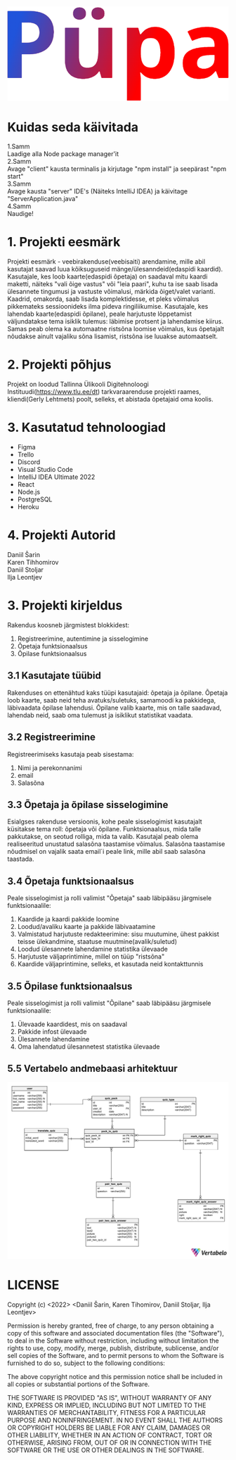 ﻿![püpa logo](pupa_logo.png)

# Kuidas seda käivitada

1.Samm <br>
Laadige alla Node package manager'it <br>
2.Samm <br>
Avage "client" kausta terminalis ja kirjutage "npm install" ja seepärast "npm start" <br>
3.Samm <br>
Avage kausta "server" IDE's (Näiteks IntelliJ IDEA) ja käivitage "ServerApplication.java" <br>
4.Samm <br>
Naudige!

# 1. Projekti eesmärk

Projekti eesmärk - veebirakenduse(veebisaiti) arendamine, mille abil kasutajat saavad luua kõiksuguseid mänge/ülesanndeid(edaspidi kaardid). Kasutajale, kes loob kaarte(edaspidi õpetaja) on saadaval mitu kaardi maketti, näiteks "vali õige vastus" või "leia paari", kuhu ta ise saab lisada ülesannete tingumusi ja vastuste võimalusi, märkida õiget/valet varianti. Kaadrid, omakorda, saab lisada komplektidesse, et pleks võimalus pikkemateks sessioonideks ilma pideva ringiliikumise. Kasutajale, kes lahendab kaarte(edaspidi õpilane), peale harjutuste lõppetamist väljundatakse tema isiklik tulemus: läbimise protsent ja lahendamise kiirus. Samas peab olema ka automaatne ristsõna loomise võimalus, kus õpetajalt nõudakse ainult vajaliku sõna lisamist, ristsõna ise luuakse automaatselt.

# 2. Projekti põhjus

Projekt on loodud Tallinna Ülikooli Digitehnoloogi Instituudi(https://www.tlu.ee/dt) tarkvaraarenduse projekti raames, kliendi(Gerly Lehtmets) poolt, selleks, et abistada õpetajaid oma koolis.


# 3. Kasutatud tehnoloogiad

<ul>
    <li>Figma</li> 
    <li>Trello</li>
    <li>Discord</li>
    <li>Visual Studio Code</li>  
    <li>IntelliJ IDEA Ultimate 2022</li>
    <li>React</li>
    <li>Node.js</li>
    <li>PostgreSQL</li>
    <li>Heroku</li>
</ul>


# 4. Projekti Autorid

Daniil Šarin <br>
Karen Tihhomirov <br>
Daniil Stoljar <br>
Ilja Leontjev <br>
 

# 3. Projekti kirjeldus


Rakendus koosneb järgmistest blokkidest:

1. Registreerimine, autentimine ja sisselogimine
2. Õpetaja funktsionaalsus
3. Õpilase funktsionaalsus



## 3.1 Kasutajate tüübid

Rakenduses on ettenähtud kaks tüüpi kasutajaid: õpetaja ja õpilane. Õpetaja loob kaarte, saab neid teha avatuks/suletuks, samamoodi ka pakkidega, läbivaadata õpilase lahendusi. Õpilane valib kaarte, mis on talle saadavad, lahendab neid, saab oma tulemust ja isiklikut statistikat vaadata.

## 3.2 Registreerimine

Registreerimiseks kasutaja peab sisestama:

1. Nimi ja perekonnanimi
2. email
3. Salasõna

## 3.3 Õpetaja ja õpilase sisselogimine

Esialgses rakenduse versioonis, kohe peale sisselogimist kasutajalt küsitakse tema roll: õpetaja või õpilane. Funktsionaalsus, mida talle pakkutakse, on seotud rolliga, mida ta valib. 
Kasutajal peab olema realiseeritud unustatud salasõna taastamise võimalus. Salasõna taastamise nõudmisel on vajalik saata email´i peale link, mille abil saab salasõna taastada.

## 3.4 Õpetaja funktsionaalsus
Peale sisselogimist ja rolli valimist "Õpetaja" saab läbipääsu järgmisele funktsionaalile:

1. Kaardide ja kaardi pakkide loomine
2. Loodud/avaliku kaarte ja pakkide läbivaatamine
3. Valmistatud harjutuste redakteerimine: sisu muutumine, ühest pakkist teisse ülekandmine, staatuse muutmine(avalik/suletud)
4. Loodud ülesannete lahendamine statistika ülevaade
5. Harjutuste väljaprintimine, millel on tüüp "ristsõna"
6. Kaardide väljaprintimine, selleks, et kasutada neid kontakttunnis

## 3.5 Õpilase funktsionaalsus

Peale sisselogimist ja rolli valimist "Õpilane" saab läbipääsu järgmisele funktsionaalile:

1. Ülevaade kaardidest, mis on saadaval
2. Pakkide infost ülevaade
3. Ülesannete lahendamine
4. Oma lahendatud ülesannetest statistika ülevaade


## 5.5 Vertabelo andmebaasi arhitektuur

![Vertabelo skeem](DBschema.png)



# LICENSE

Copyright (c) <2022> <Daniil Šarin, Karen Tihomirov, Daniil Stoljar, Ilja Leontjev>

Permission is hereby granted, free of charge, to any person obtaining a copy
of this software and associated documentation files (the "Software"), to deal
in the Software without restriction, including without limitation the rights
to use, copy, modify, merge, publish, distribute, sublicense, and/or sell
copies of the Software, and to permit persons to whom the Software is
furnished to do so, subject to the following conditions:

The above copyright notice and this permission notice shall be included in all
copies or substantial portions of the Software.

THE SOFTWARE IS PROVIDED "AS IS", WITHOUT WARRANTY OF ANY KIND, EXPRESS OR
IMPLIED, INCLUDING BUT NOT LIMITED TO THE WARRANTIES OF MERCHANTABILITY,
FITNESS FOR A PARTICULAR PURPOSE AND NONINFRINGEMENT. IN NO EVENT SHALL THE
AUTHORS OR COPYRIGHT HOLDERS BE LIABLE FOR ANY CLAIM, DAMAGES OR OTHER
LIABILITY, WHETHER IN AN ACTION OF CONTRACT, TORT OR OTHERWISE, ARISING FROM,
OUT OF OR IN CONNECTION WITH THE SOFTWARE OR THE USE OR OTHER DEALINGS IN THE
SOFTWARE.